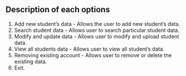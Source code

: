 ## Description of each options
1. Add new student’s data - Allows the user to add new student’s data.
2. Search student data - Allows user to search particular student data.
3. Modify and update data - Allows user to modify and upload student data.
4. View all students data - Allows user to view all student’s data.
5. Removing existing account - Allows user to remove or delete the existing data.
6. Exit.
